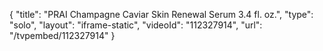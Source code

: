 {
    "title": "PRAI Champagne Caviar Skin Renewal Serum 3.4 fl. oz.",
    "type": "solo",
    "layout": "iframe-static",
    "videoId": "112327914",
    "url": "\/tvpembed\/112327914"
}